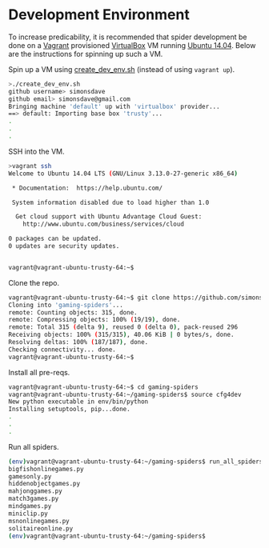 # Development Environment

To increase predicability, it is recommended
that spider development be done on a [Vagrant](http://www.vagrantup.com/) provisioned
[VirtualBox](https://www.virtualbox.org/)
VM running [Ubuntu 14.04](http://releases.ubuntu.com/14.04/).
Below are the instructions for spinning up such a VM.

Spin up a VM using [create_dev_env.sh](create_dev_env.sh)
(instead of using ```vagrant up```).

```bash
>./create_dev_env.sh
github username> simonsdave
github email> simonsdave@gmail.com
Bringing machine 'default' up with 'virtualbox' provider...
==> default: Importing base box 'trusty'...
.
.
.
```

SSH into the VM.

```bash
>vagrant ssh
Welcome to Ubuntu 14.04 LTS (GNU/Linux 3.13.0-27-generic x86_64)

 * Documentation:  https://help.ubuntu.com/

 System information disabled due to load higher than 1.0

  Get cloud support with Ubuntu Advantage Cloud Guest:
    http://www.ubuntu.com/business/services/cloud

0 packages can be updated.
0 updates are security updates.


vagrant@vagrant-ubuntu-trusty-64:~$
```

Clone the repo.

```bash
vagrant@vagrant-ubuntu-trusty-64:~$ git clone https://github.com/simonsdave/gaming-spiders.git
Cloning into 'gaming-spiders'...
remote: Counting objects: 315, done.
remote: Compressing objects: 100% (19/19), done.
remote: Total 315 (delta 9), reused 0 (delta 0), pack-reused 296
Receiving objects: 100% (315/315), 40.06 KiB | 0 bytes/s, done.
Resolving deltas: 100% (187/187), done.
Checking connectivity... done.
vagrant@vagrant-ubuntu-trusty-64:~$
```

Install all pre-reqs.

```bash
vagrant@vagrant-ubuntu-trusty-64:~$ cd gaming-spiders
vagrant@vagrant-ubuntu-trusty-64:~/gaming-spiders$ source cfg4dev
New python executable in env/bin/python
Installing setuptools, pip...done.
.
.
.
```

Run all spiders.

```bash
(env)vagrant@vagrant-ubuntu-trusty-64:~/gaming-spiders$ run_all_spiders.sh
bigfishonlinegames.py
gamesonly.py
hiddenobjectgames.py
mahjonggames.py
match3games.py
mindgames.py
miniclip.py
msnonlinegames.py
solitaireonline.py
(env)vagrant@vagrant-ubuntu-trusty-64:~/gaming-spiders$
```

